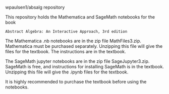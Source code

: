 wpaulsen1/absalg repository

This repository holds the Mathematica and SageMath notebooks for the book

    Abstract Algebra: An Interactive Approach, 3rd edition

The Mathematica .nb notebooks are in the zip file MathFiles3.zip.  Mathematica 
must be purchased separately.  Unzipping this file will give the files for
the textbook.  The instructions are in the textbook.

The SageMath jupyter notebooks are in the zip file SageJupyter3.zip.  SageMath
is free, and instructions for installing SageMath is in the textbook.  Unzipping
this file will give the .ipynb files for the textbook.

It is highly recommended to purchase the textbook before using the notebooks.
